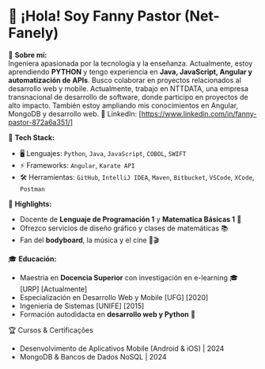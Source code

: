 # 👋 ¡Hola! Soy Fanny Pastor (Net-Fanely)

🌱 **Sobre mí:**  
Ingeniera apasionada por la tecnología y la enseñanza. Actualmente, estoy aprendiendo **PYTHON** y tengo experiencia en **Java, JavaScript, Angular y automatización de APIs**.
Busco colaborar en proyectos relacionados al desarrollo web y mobile.
Actualmente, trabajo en NTTDATA, una empresa transnacional de desarrollo de software, donde participo en proyectos de alto impacto. También estoy ampliando mis conocimientos en Angular, MongoDB y desarrollo web.
📌 LinkedIn: [https://www.linkedin.com/in/fanny-pastor-872a6a351/]

🚀 **Tech Stack:**  
- 🖥️ Lenguajes: `Python`, `Java`, `JavaScript`, `COBOL`, `SWIFT`
- ⚡ Frameworks: `Angular`, `Karate API`
- 🛠️ Herramientas: `GitHub`, `IntelliJ IDEA`, `Maven`, `Bitbucket`, `VSCode`, `XCode`, `Postman`

🎯 **Highlights:**  
- Docente de **Lenguaje de Programación 1** y **Matematica Básicas 1** 🏫  
- Ofrezco servicios de diseño gráfico y clases de matemáticas 📚  
- Fan del **bodyboard**, la música y el cine 🎸🎬  

🎓 **Educación:**  
- Maestría en **Docencia Superior** con investigación en e-learning 🎓 [URP] [Actualmente]
- Especialización en Desarrollo Web y Mobile [UFG] [2020]
- Ingeniería de Sistemas [UNIFE] [2015]
- Formación autodidacta en **desarrollo web y Python** 📖  

🏆 Cursos & Certificações
- Desenvolvimento de Aplicativos Mobile (Android & iOS) | 2024
- MongoDB & Bancos de Dados NoSQL | 2024
